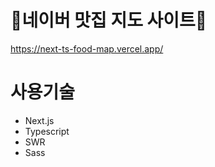 # 🥘네이버 맛집 지도 사이트🥘
https://next-ts-food-map.vercel.app/

# 사용기술
- Next.js
- Typescript
- SWR
- Sass


<!-- # 간단한 설명


# 느낀점, 알게된점, 나의 생각 -->






